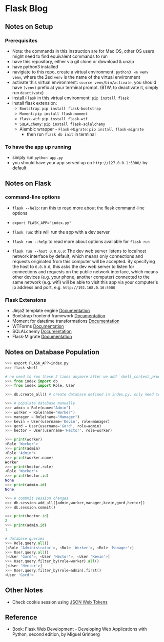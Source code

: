 # Flask Blog

## Notes on Setup

### Prerequisites

- Note: the commands in this instruction are for Mac OS, other OS users might need to find equivalent commands to run
- have this repository, either via git clone or download & unzip
- have python3 installed
- navigiate to this repo, create a virtual environment: `python3 -m venv venv`, where the 2ed `venv` is the name of the virtual environment
- activate this virtual environment: `source venv/bin/activate`, you should have `(venv)` prefix at your terminal prompt. (BTW, to deactivate it, simply run `deactivate`)
- install `Flask` in this virtual environment: `pip install flask`
- install flask extension:
  - `Bootstrap`: `pip install flask-bootstrap`
  - `Moment`: `pip install flask-moment`
  - `flask-wtf`: `pip install flask-wtf`
  - `SQLALchemy`: `pip install flask-sqlalchemy`
  - Alembic wrapper - `Flask-Migrate`: `pip install flask-migrate`
    - then run `flask db init` in terminal

### To have the app up running

- simply run `python app.py`
- you should have your app served up on `http://127.0.0.1:5000/` by default

## Notes on Flask

### command-line options

- `flask --help`: run this to read more about the flask command-line options

- `export FLASK_APP="index.py"`
- `flask run`: this will run the app with a dev server

- `flask run --help` to read more about options available for `flask run`
- `flask run --host 0.0.0.0`: The dev web server listens to localhost network interface by default, which means only connections and requests originated from this computer will be accepted. By specifying the host to `0.0.0.0`, this asks the dev web server to listen for connections and requests on the public network interface, which means other devices (e.g. your phone, another computer) connected to the same network (e.g. wifi) will be able to visit this app via your computer's ip address and port, e.g. `http://192.168.0.16:5000`

### Flask Extensions

- Jinja2 template engine [Documentation](https://jinja.palletsprojects.com/en/2.11.x/)
- Bootstrap frontend framework [Documentation](https://getbootstrap.com/docs/4.3/getting-started/introduction/)
- Moment for datetime transformations [Documentation](https://momentjs.com/docs/#/displaying/)
- WTForms [Documentation](https://wtforms.readthedocs.io/en/stable/)
- SQLALchemy [Documentation](https://flask-sqlalchemy.palletsprojects.com/en/2.x/)
- Flask-Migrate [Documentation](https://flask-migrate.readthedocs.io/en/latest/)

## Notes on Database Population

```python & bash
>>> export FLASK_APP=index.py
>>> flask shell

# no need to run these 2 lines anymore after we add `shell_context_processor` in index.py
>>> from index import db
>>> from index import Role, User

>>> db.create_all() # create database defined in index.py, only need to run once

>>> # populate database manually
>>> admin = Role(name="Admin")
>>> worker = Role(name="Worker")
>>> manager = Role(name="Manager")
>>> kevin = User(username='Kevin', role=manager)
>>> gord = User(username='Gord', role=admin)
>>> hector = User(username='Hector', role=worker)

>>> print(worker)
<Role 'Worker'>
>>> print(admin)
<Role 'Admin'>
>>> print(worker.name)
Worker
>>> print(hector.role)
<Role 'Worker'>
>>> print(hector.id)
None
>>> print(admin.id)
None

>>> # commmit session changes
>>> db.session.add_all([admin,worker,manager,kevin,gord,hector])
>>> db.session.commit()

>>> print(hector.id)
2
>>> print(admin.id)
1

# database queries
>>> Role.query.all()
[<Role 'Administrator'>, <Role 'Worker'>, <Role 'Manager'>]
>>> User.query.all()
[<User 'Gord'>, <User 'Hector'>, <User 'Kevin'>]
>>> User.query.filter_by(role=worker).all()
[<User 'Hector'>]
>>> User.query.filter_by(role=admin).first()
<User 'Gord'>
```

## Other Notes

- Check cookie session using [JSON Web Tokens](https://jwt.io/)

## Reference

- Book: Flask Web Development - Developing Web Applications with Python, second edition, by Miguel Grinberg